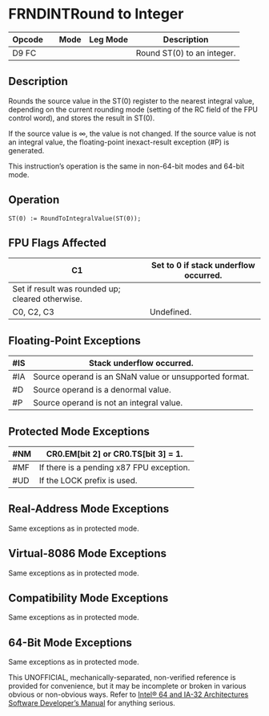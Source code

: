 # FRNDINT**Round to Integer**

| Opcode |     | Mode | Leg Mode | Description                |
| ------ | --- | ---- | -------- | -------------------------- |
| D9 FC  |     |      |          | Round ST(0) to an integer. |

## Description

Rounds the source value in the ST(0) register to the nearest integral value, depending on the current rounding mode (setting of the RC field of the FPU control word), and stores the result in ST(0).

If the source value is ∞, the value is not changed. If the source value is not an integral value, the floating-point inexact-result exception (#​P) is generated.

This instruction’s operation is the same in non-64-bit modes and 64-bit mode.

## Operation

```
ST(0) := RoundToIntegralValue(ST(0));

```

## FPU Flags Affected

| C1                                               | Set to 0 if stack underflow occurred. |
| ------------------------------------------------ | ------------------------------------- |
| Set if result was rounded up; cleared otherwise. |
| C0, C2, C3                                       | Undefined.                            |

## Floating-Point Exceptions

| \#​IS | Stack underflow occurred.                              |
| ----- | ------------------------------------------------------ |
| \#​IA | Source operand is an SNaN value or unsupported format. |
| #​D   | Source operand is a denormal value.                    |
| #​P   | Source operand is not an integral value.               |

## Protected Mode Exceptions

| \#​NM  | CR0.EM[bit 2] or CR0.TS[bit 3] = 1.      |
| ------ | ---------------------------------------- |
| \#​​MF | If there is a pending x87 FPU exception. |
| #​​​UD | If the LOCK prefix is used.              |

## Real-Address Mode Exceptions

Same exceptions as in protected mode.

## Virtual-8086 Mode Exceptions

Same exceptions as in protected mode.

## Compatibility Mode Exceptions

Same exceptions as in protected mode.

## 64-Bit Mode Exceptions

Same exceptions as in protected mode.

This UNOFFICIAL, mechanically-separated, non-verified reference is provided for convenience, but it may be
incomplete or broken in various obvious or non-obvious
ways. Refer to [Intel® 64 and IA-32 Architectures Software Developer’s Manual](https://software.intel.com/en-us/download/intel-64-and-ia-32-architectures-sdm-combined-volumes-1-2a-2b-2c-2d-3a-3b-3c-3d-and-4) for anything serious.
